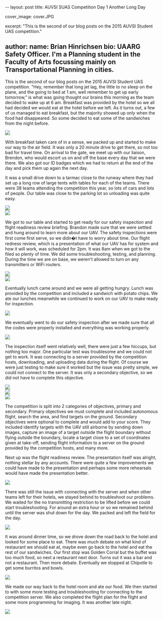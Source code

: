 --
layout: post
title: AUVSI SUAS Competition Day 1 Another Long Day

cover_image: cover.JPG

excerpt: "This is the second of our blog posts on the 2015 AUVSI Student UAS competition."

author:
    name: Brian Hinrichsen
    bio: UAARG Safety Officer. I'm a Planning student in the Faculty of Arts focussing mainly on Transportational Planning in cities.
---

This is the second of our blog posts on the 2015 AUVSI Student UAS competition. "Hey, remember that long jet lag, the little to no sleep on the plane, and the going to bed at 1 am, well remember to get up early tomorrow," is what was going thought our brains this morning as the team decided to wake up at 6 am. Breakfast was provided by the hotel so we all had decided we would eat at the hotel before we left. As it turns out, a few of us managed to eat breakfast, but the majority showed up only when the food had disappeared. So some decided to eat some of the sandwiches from the night before.

<div class="full zoomable"><img src="/images/ontheroad.JPG"></div>

With breakfast taken care of in a sense, we packed up and started to make our way to the air field. It was only a 20 minute drive to get there, so not too bad for travel time. On arrival to the gate, we meet up with our liaison, Brendon, who would escort us on and off the base every day that we were there.  We also got our ID badges which we had to return at the end of the day and pick them up again the next day.

It was a small drive down to a tarmac close to the runway where they had set up a long row of large tents with tables for each of the teams. There were 38 teams attending the competition this year, so lots of cars and lots of people. Our table was close to the parking lot so unloading was quite easy.

<div class="full zoomable"><img src="/images/tents.JPG"></div>

<div class="full zoomable"><img src="/images/parking.JPG"></div>

We got to our table and started to get ready for our safety inspection and flight readiness review briefing. Brandon made sure that we were settled and hung around to learn more about our UAV. The safety inspections were first come first serve, so we didn�t have to worry about time. Our flight redness review, which is a presentation of what our UAV has for system and how it will work, was scheduled for 2pm. It was 8am when we got to the filed so plenty of time. We did some troubleshooting, testing, and planning. During the time we are on base, we weren't allowed to turn on any transmitters or WiFi routers.

<div class="full zoomable"><img src="/images/setup1.JPG"></div>

<div class="full zoomable"><img src="/images/setup2.JPG"></div>

Eventually lunch came around and we were all getting hungry. Lunch was provided by the competition and included a sandwich with potato chips. We ate our lunches meanwhile we continued to work on our UAV to make ready for inspection.

<div class="full zoomable"><img src="/images/setup3.JPG"></div>

We eventually went to do our safety inspection after we made sure that all the codes were properly installed and everything was working properly.

<div class="full zoomable"><img src="/images/inspection.JPG"></div>

The inspection itself went relatively well, there were just a few hiccups, but nothing too major. One particular test was troublesome and we could not get to work. It was connecting to a server provided by the competition hosts, downloading, and uploading data during the flight. Of course we were just testing to make sure it worked but the issue was pretty simple, we could not connect to the server. It was only a secondary objective, so we did not have to complete this objective. 

<div class="full zoomable"><img src="/images/inspection2.JPG"></div>

<div class="full zoomable"><img src="/images/inspection3.JPG"></div>

<div class="full zoomable"><img src="/images/inspection4.JPG"></div>

The competition is split into 2 categories of objectives, primary and secondary. Primary objectives we must complete and included autonomous flight, search the area, and find targets on the ground. Secondary objectives were optional to complete and would add to your score. They included identify targets with the UAV still airborne by sending down images, capture an image of a target outside the flight boundary without flying outside the boundary, locate a target close to a set of coordinates given at take-off, sending flight information to a server on the ground provided by the competition hosts, and many more. 

Next up was the flight readiness review. The presentation itself was alright, nothing stellar by any accounts. There were quite a few improvements we could have made to the presentation and perhaps some more rehearsals would have made the presentation better. 

<div class="full zoomable"><img src="/images/latestay.JPG"></div>

There was still the issue with connecting with the server and when other teams left for their hotels, we stayed behind to troubleshoot our problems. We waited for the no transmitting restriction to be lifted before we could start troubleshooting. For around an extra hour or so we remained behind until the server was shut down for the day. We packed and left the field for the day.

<div class="full zoomable"><img src="/images/inthevan.JPG"></div>

It was around dinner time, so we drove down the road back to the hotel and looked for some place to eat. There was much debate on what kind of restaurant we should eat at, maybe even go back to the hotel and eat the rest of our sandwiches. Our first stop was Golden Corral but the buffet was too much food, so next a restaurant next door. Turns out it was a bar and not a restaurant. Then more debate. Eventually we stopped at Chipotle to get some burritos and bowls.

<div class="full zoomable"><img src="/images/roomnight.JPG"></div>

We made our way back to the hotel room and ate our food. We then started to with some more testing and troubleshooting for connecting to the competition server. We also completed the flight plan for the flight and some more programming for imaging. It was another late night.

<div class="full zoomable"><img src="/images/roomnight2.JPG"></div>
